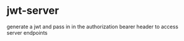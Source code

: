 # jwt-server
generate a jwt and pass in in the authorization bearer header to access server endpoints
